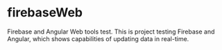 firebaseWeb
===========

Firebase and Angular Web tools test.
This is project testing Firebase and Angular, which shows capabilities of updating data in real-time.
